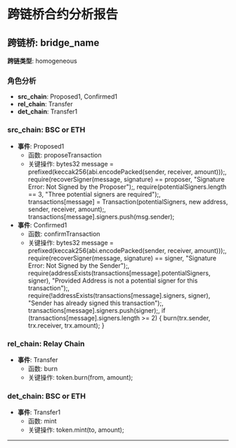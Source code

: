 # 跨链桥合约分析报告
## 跨链桥: bridge_name
**跨链类型**: homogeneous
### 角色分析
- **src_chain**: Proposed1, Confirmed1
- **rel_chain**: Transfer
- **det_chain**: Transfer1
### src_chain: BSC or ETH
- **事件**: Proposed1
  - 函数: proposeTransaction
  - 关键操作: bytes32 message = prefixed(keccak256(abi.encodePacked(sender, receiver, amount)));, require(recoverSigner(message, signature) == proposer, "Signature Error: Not Signed by the Proposer");, require(potentialSigners.length == 3, "Three potential signers are required");, transactions[message] = Transaction(potentialSigners, new address[](0), sender, receiver, amount);, transactions[message].signers.push(msg.sender);
- **事件**: Confirmed1
  - 函数: confirmTransaction
  - 关键操作: bytes32 message = prefixed(keccak256(abi.encodePacked(sender, receiver, amount)));, require(recoverSigner(message, signature) == signer, "Signature Error: Not Signed by the Sender");, require(addressExists(transactions[message].potentialSigners, signer), "Provided Address is not a potential signer for this transaction");, require(!addressExists(transactions[message].signers, signer), "Sender has already signed this transaction");, transactions[message].signers.push(signer);, if (transactions[message].signers.length >= 2) { burn(trx.sender, trx.receiver, trx.amount); }
### rel_chain: Relay Chain
- **事件**: Transfer
  - 函数: burn
  - 关键操作: token.burn(from, amount);
### det_chain: BSC or ETH
- **事件**: Transfer1
  - 函数: mint
  - 关键操作: token.mint(to, amount);
---
